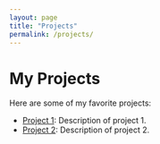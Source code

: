```yaml
---
layout: page
title: "Projects"
permalink: /projects/
---
```

# My Projects

Here are some of my favorite projects:

- [Project 1](https://github.com/username/project1): Description of project 1.
- [Project 2](https://github.com/username/project2): Description of project 2.
